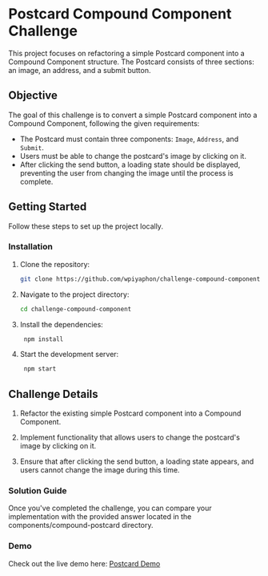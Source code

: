 # Postcard Compound Component Challenge

This project focuses on refactoring a simple Postcard component into a Compound Component structure. The Postcard consists of three sections: an image, an address, and a submit button.

## Objective

The goal of this challenge is to convert a simple Postcard component into a Compound Component, following the given requirements:

- The Postcard must contain three components: `Image`, `Address`, and `Submit`.
- Users must be able to change the postcard's image by clicking on it.
- After clicking the send button, a loading state should be displayed, preventing the user from changing the image until the process is complete.

## Getting Started

Follow these steps to set up the project locally.

### Installation

1. Clone the repository:
   ```sh
   git clone https://github.com/wpiyaphon/challenge-compound-component.git
   ```
2. Navigate to the project directory:
   ```sh
   cd challenge-compound-component
   ```
3. Install the dependencies:
   ```sh
    npm install
   ```
4. Start the development server:
   ```sh
    npm start
   ```

## Challenge Details

1. Refactor the existing simple Postcard component into a Compound Component.

2. Implement functionality that allows users to change the postcard's image by clicking on it.

3. Ensure that after clicking the send button, a loading state appears, and users cannot change the image during this time.

### Solution Guide

Once you've completed the challenge, you can compare your implementation with the provided answer located in the components/compound-postcard directory.

### Demo

Check out the live demo here: [Postcard Demo](https://wpiyaphon.github.io/challenge-compound-component/)
